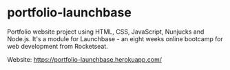 # portfolio-launchbase

Portfolio website project using HTML, CSS, JavaScript, Nunjucks and Node.js. It's a module for Launchbase -  an eight weeks online bootcamp for web development from Rocketseat. 

Website: https://portfolio-launchbase.herokuapp.com/